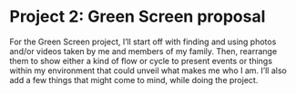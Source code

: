 # Project 2: Green Screen proposal

For the Green Screen project, I’ll <!--most likely--> start off with finding and using photos and/or videos taken by me and members of my family. Then, rearrange them to show either a kind of flow or cycle to present events or things within my environment that could unveil what makes me who I am. I’ll also add a few things that might come to mind, while doing the project.
